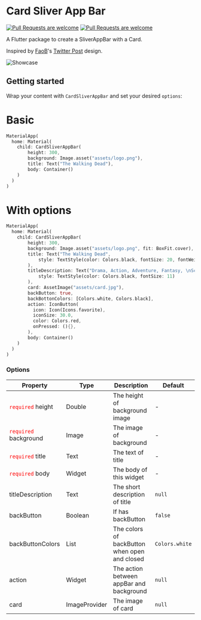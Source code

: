 # Card Sliver App Bar
[![Pull Requests are welcome](https://img.shields.io/badge/license-MIT-blue)](https://github.com/marianocordoba/fab-circular-menu/blob/master/LICENSE)
[![Pull Requests are welcome](https://img.shields.io/badge/PRs-welcome-brightgreen)](https://github.com/marianocordoba/fab-circular-menu/pulls)

A Flutter package to create a SliverAppBar with a Card.

Inspired by [FaoB](https://github.com/faob-dev)'s [Twitter Post](https://twitter.com/Fa__oB/status/1057740738140798979) design.

![Showcase](https://i.imgur.com/KmBUeFh.gif)

## Getting started

Wrap your content with `CardSliverAppBar` and set your desired `options`:

# Basic

```dart
MaterialApp(
  home: Material(
    child: CardSliverAppBar(
        height: 300,
        background: Image.asset("assets/logo.png"),
        title: Text("The Walking Dead"),
        body: Container()
    )
  )
)
```

# With options

```dart
MaterialApp(
  home: Material(
    child: CardSliverAppBar(
        height: 300,
        background: Image.asset("assets/logo.png", fit: BoxFit.cover),
        title: Text("The Walking Dead",
            style: TextStyle(color: Colors.black, fontSize: 20, fontWeight: FontWeight.bold)
        ),
        titleDescription: Text("Drama, Action, Adventure, Fantasy, \nScience Fiction, Horror, Thriller",
            style: TextStyle(color: Colors.black, fontSize: 11)
        ),
        card: AssetImage("assets/card.jpg"),
        backButton: true,
        backBottonColors: [Colors.white, Colors.black],
        action: IconButton(
          icon: Icon(Icons.favorite),
          iconSize: 30.0,
          color: Colors.red,
          onPressed: (){},
        ),
        body: Container()
    )
  )
)
```

### Options

| Property | Type | Description | Default |
|----------|------|-------------|---------|
| <font color="ff0000">`required`</font> height | Double | The height of background image | -
| <font color="ff0000">`required`</font> background | Image | The image of background | -
| <font color="ff0000">`required`</font> title | Text | The text of title | -
| <font color="ff0000">`required`</font> body | Widget | The body of this widget | - 
| titleDescription | Text | The short description of title | `null`
| backButton | Boolean | If has backButton | `false`
| backButtonColors | List<Color> | The colors of backButton when open and closed | `Colors.white`
| action | Widget | The action between appBar and background | `null`
| card | ImageProvider | The image of card | `null`
